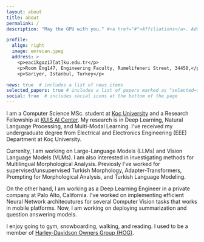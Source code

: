 ```yaml
---
layout: about
title: about
permalink: /
description: "May the GPU with you." #<a href="#">Affiliations</a>. Address. Contacts. Moto. Etc.

profile:
  align: right
  image: emrecan.jpeg
  address: >
    <p>eacikgoz17[at]ku.edu.tr</p>
    <p>Room Eng147, Engineering Faculty, Rumelifeneri Street, 34450,</p>
    <p>Sariyer, Istanbul, Turkey</p>

news: true  # includes a list of news items
selected_papers: true # includes a list of papers marked as "selected={true}"
social: true  # includes social icons at the bottom of the page
---
```


I am a Computer Science MSc. student at [Koç University](https://www.ku.edu.tr/en/) and a Research Fellowship at [KUIS AI Center](https://ai.ku.edu.tr). My research is in Deep Learning, Natural Language Processing, and Multi-Modal Learning. I've received my undergraduate degree from Electrical and Electronics Engineering (EEE) Department at Koç University.

Currenlty, I am working on Large-Language Models (LLMs) and Vision Language Models (VLMs). I am also interested in investigating methods for Multilingual Morphological Analysis. Previosly I've worked for supervised/unsupervised Turkish Morphology, Adapter-Transformers, Prompting for Morphological Analysis, and Turkish Language Modeling.

On the other hand, I am working as a Deep Learning Engineer in a private company at Palo Alto, California. I've worked on implementing efficient Neural Network architecutures for several Computer Vision tasks that works in mobile platforms. Now, I am working on deploying summarization and question answering models.

I enjoy going to gym, snowboarding, walking, and reading. I used to be a member of [Harley-Davidson Owners Group (HOG)](https://harley-davidson-istanbul-east.com/harley-owners-group).

